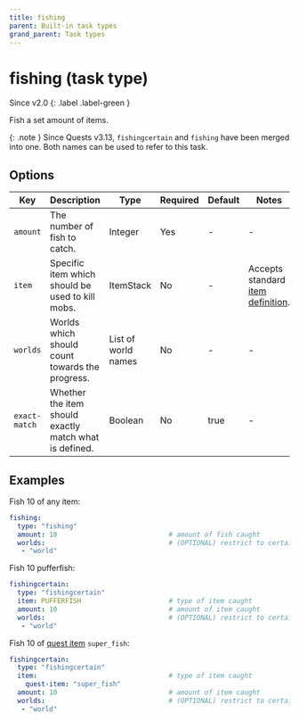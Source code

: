 ```yaml
---
title: fishing
parent: Built-in task types
grand_parent: Task types
---
```


# fishing (task type)

Since v2.0
{: .label .label-green }

Fish a set amount of items.

{: .note }
Since Quests v3.13, `fishingcertain` and `fishing` have been merged into
one. Both names can be used to refer to this task.

## Options

| Key           | Description                                            | Type                | Required | Default | Notes                                                          |
|---------------|--------------------------------------------------------|---------------------|----------|---------|----------------------------------------------------------------|
| `amount`      | The number of fish to catch.                           | Integer             | Yes      | \-      | \-                                                             |
| `item`        | Specific item which should be used to kill mobs.       | ItemStack           | No       | \-      | Accepts standard [item definition](defining_items "wikilink"). |
| `worlds`      | Worlds which should count towards the progress.        | List of world names | No       | \-      | \-                                                             |
| `exact-match` | Whether the item should exactly match what is defined. | Boolean             | No       | true    | \-                                                             |

## Examples

Fish 10 of any item:

``` yaml
fishing:
  type: "fishing"
  amount: 10                            # amount of fish caught
  worlds:                               # (OPTIONAL) restrict to certain worlds
   - "world"
```

Fish 10 pufferfish:

``` yaml
fishingcertain:
  type: "fishingcertain"
  item: PUFFERFISH                      # type of item caught
  amount: 10                            # amount of item caught
  worlds:                               # (OPTIONAL) restrict to certain worlds
   - "world"
```

Fish 10 of [quest item](../configuration/defining-items#quest-items)
`super_fish`:

``` yaml
fishingcertain:
  type: "fishingcertain"
  item:                                 # type of item caught
    quest-item: "super_fish"
  amount: 10                            # amount of item caught
  worlds:                               # (OPTIONAL) restrict to certain worlds
   - "world"
```
